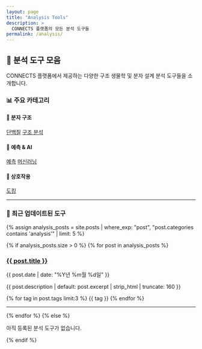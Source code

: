 ```yaml
---
layout: page
title: "Analysis Tools"
description: >
  CONNECTS 플랫폼의 모든 분석 도구들
permalink: /analysis/
---
```


## 🔬 분석 도구 모음

CONNECTS 플랫폼에서 제공하는 다양한 구조 생물학 및 분자 설계 분석 도구들을 소개합니다.

### 📊 주요 카테고리

<div class="category-grid">
  <div class="category-section">
    <h4>🧬 분자 구조</h4>
    <div class="category-links">
      <a href="{{ '/analysis/protein/' | relative_url }}">단백질</a>
      <a href="{{ '/analysis/structure/' | relative_url }}">구조 분석</a>
      <!-- <a href="{{ '/analysis/ligand/' | relative_url }}">리간드</a> -->
    </div>
  </div>
  
  <div class="category-section">
    <h4>🔮 예측 & AI</h4>
    <div class="category-links">
      <a href="{{ '/analysis/prediction/' | relative_url }}">예측</a>
      <a href="{{ '/analysis/ml/' | relative_url }}">머신러닝</a>
      <!-- <a href="{{ '/analysis/design/' | relative_url }}">설계</a> -->
    </div>
  </div>
  
  <div class="category-section">
    <h4>🤝 상호작용</h4>
    <div class="category-links">
      <a href="{{ '/analysis/docking/' | relative_url }}">도킹</a>
      <!-- <a href="{{ '/analysis/interaction/' | relative_url }}">상호작용</a> -->
    </div>
  </div>
</div>

---

### 📝 최근 업데이트된 도구

{% assign analysis_posts = site.posts | where_exp: "post", "post.categories contains 'analysis'" | limit: 5 %}

{% if analysis_posts.size > 0 %}
{% for post in analysis_posts %}
<article class="post-card">
  <h3><a href="{{ post.url | relative_url }}">{{ post.title }}</a></h3>
  <time datetime="{{ post.date | date_to_xmlschema }}">{{ post.date | date: "%Y년 %m월 %d일" }}</time>
  <p>{{ post.description | default: post.excerpt | strip_html | truncate: 160 }}</p>
  <div class="tags">
    {% for tag in post.tags limit:3 %}
      <span class="tag">{{ tag }}</span>
    {% endfor %}
  </div>
</article>
<hr/>
  {% endfor %}
{% else %}
  <p class="message">아직 등록된 분석 도구가 없습니다.</p>
{% endif %}
